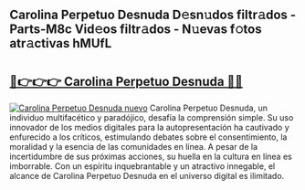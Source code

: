 ## Carolina Perpetuo Desnuda D𝚎sn𝚞dos filtr𝚊dos - Parts-M8c Vid𝚎os filtr𝚊dos - N𝚞evas f𝚘tos atr𝚊ctivas hMUfL

# <h2><a href="http://mb7o1n.tromn.icu/?c=Carolina+Perpetuo+Desnuda">🔗👉👉👉 Carolina Perpetuo Desnuda 🔗🔗</a></h2>

[![Carolina Perpetuo Desnuda nuevo](https://i.imgur.com/pEAQMta.gif)](http://mb7o1n.tromn.icu/?c=Carolina+Perpetuo+Desnuda)
Carolina Perpetuo Desnuda, un individuo multifacético y paradójico, desafía la comprensión simple. Su uso innovador de los medios digitales para la autopresentación ha cautivado y enfurecido a los críticos, estimulando debates sobre el consentimiento, la moralidad y la esencia de las comunidades en línea. A pesar de la incertidumbre de sus próximas acciones, su huella en la cultura en línea es imborrable. Con un espíritu inquebrantable y un atractivo innegable, el alcance de Carolina Perpetuo Desnuda en el universo digital es ilimitado.

